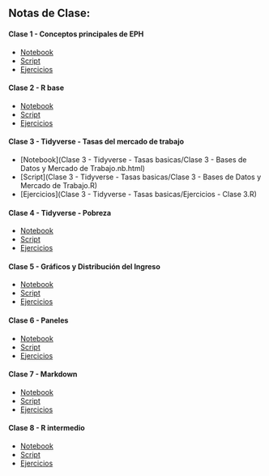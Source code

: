 ## Notas de Clase:

#### Clase 1 - Conceptos principales de EPH

- [Notebook]()
- [Script]()
- [Ejercicios]()

#### Clase 2 - R base

- [Notebook]()
- [Script]()
- [Ejercicios]()

#### Clase 3 - Tidyverse - Tasas del mercado de trabajo

- [Notebook](Clase 3 - Tidyverse - Tasas basicas/Clase 3 - Bases de Datos y Mercado de Trabajo.nb.html)
- [Script](Clase 3 - Tidyverse - Tasas basicas/Clase 3 - Bases de Datos y Mercado de Trabajo.R)
- [Ejercicios](Clase 3 - Tidyverse - Tasas basicas/Ejercicios - Clase 3.R)

#### Clase 4 - Tidyverse - Pobreza

- [Notebook]()
- [Script]()
- [Ejercicios]()

#### Clase 5 - Gráficos y Distribución del Ingreso

- [Notebook]()
- [Script]()
- [Ejercicios]()

#### Clase 6 - Paneles

- [Notebook]()
- [Script]()
- [Ejercicios]()

#### Clase 7 - Markdown

- [Notebook]()
- [Script]()
- [Ejercicios]()

#### Clase 8 - R intermedio

- [Notebook]()
- [Script]()
- [Ejercicios]()
